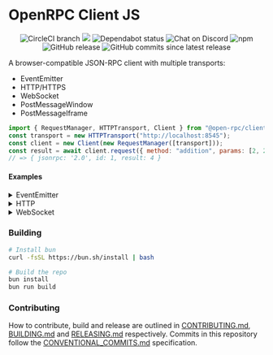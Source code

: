 # OpenRPC Client JS

<center>
  <span>
    <img alt="CircleCI branch" src="https://img.shields.io/circleci/project/github/open-rpc/client-js/master.svg">
    <img src="https://codecov.io/gh/open-rpc/client-js/branch/master/graph/badge.svg" />
    <img alt="Dependabot status" src="https://api.dependabot.com/badges/status?host=github&repo=open-rpc/client-js" />
    <img alt="Chat on Discord" src="https://img.shields.io/badge/chat-on%20discord-7289da.svg" />
    <img alt="npm" src="https://img.shields.io/npm/dt/@open-rpc/client-js.svg" />
    <img alt="GitHub release" src="https://img.shields.io/github/release/open-rpc/client-js.svg" />
    <img alt="GitHub commits since latest release" src="https://img.shields.io/github/commits-since/open-rpc/client-js/latest.svg" />
  </span>
</center>

A browser-compatible JSON-RPC client with multiple transports:

- EventEmitter
- HTTP/HTTPS
- WebSocket
- PostMessageWindow
- PostMessageIframe

```javascript
import { RequestManager, HTTPTransport, Client } from "@open-rpc/client-js";
const transport = new HTTPTransport("http://localhost:8545");
const client = new Client(new RequestManager([transport]));
const result = await client.request({ method: "addition", params: [2, 2] });
// => { jsonrpc: '2.0', id: 1, result: 4 }
```

#### Examples

<details>
  <summary>EventEmitter</summary>

```javascript
import { EventEmitter } from "events";
import {
  RequestManager,
  EventEmitterTransport,
  Client,
} from "@open-rpc/client-js";

const chan1 = "chan1";
const chan2 = "chan2";

const emitter = new EventEmitter();
const transport = new EventEmitterTransport(emitter, chan1, chan2);
const requestManager = new RequestManager([transport]);
const client = new Client(requestManager);

// event emitter server code
emitter.on(chan1, (jsonrpcRequest) => {
  const res = {
    jsonrpc: "2.0",
    result: "potato",
    id: jsonrpcRequest.id,
  };
  emitter.emit(chan2, JSON.stringify(res));
});

const main = async () => {
  const result = await client.request({ method: "addition", params: [2, 2] });
  console.log(result);
};

main().then(() => {
  console.log("DONE");
});
```

</details>

<details>
  <summary>HTTP</summary>

```javascript
import { RequestManager, Client, HTTPTransport } from "@open-rpc/client-js";

const transport = new HTTPTransport("http://localhost:3333");
const requestManager = new RequestManager([transport]);
const client = new Client(requestManager);

const main = async () => {
  const result = await client.request({ method: "addition", params: [2, 2] });
  console.log(result);
};

main().then(() => {
  console.log("DONE");
});
```

</details>

<details>
  <summary>WebSocket</summary>

```javascript
import {
  RequestManager,
  Client,
  WebSocketTransport,
} from "@open-rpc/client-js";

const transport = new WebSocketTransport("ws://localhost:3333");
const requestManager = new RequestManager([transport]);
const client = new Client(requestManager);

const main = async () => {
  const result = await client.request({ method: "addition", params: [2, 2] });
  console.log(result);
};

main().then(() => {
  console.log("DONE");
  client.close();
});
```

</details>

### Building

```sh
# Install bun
curl -fsSL https://bun.sh/install | bash

# Build the repo
bun install
bun run build
```

### Contributing

How to contribute, build and release are outlined in [CONTRIBUTING.md](CONTRIBUTING.md), [BUILDING.md](BUILDING.md) and [RELEASING.md](RELEASING.md) respectively. Commits in this repository follow the [CONVENTIONAL_COMMITS.md](CONVENTIONAL_COMMITS.md) specification.
